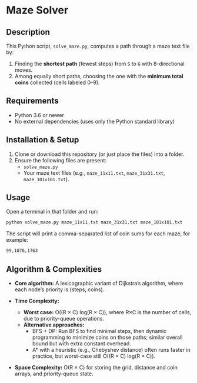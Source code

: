# Maze Solver

## Description
This Python script, `solve_maze.py`, computes a path through a maze text file by:
1. Finding the **shortest path** (fewest steps) from `S` to `G` with 8-directional moves.
2. Among equally short paths, choosing the one with the **minimum total coins** collected (cells labeled 0–9).

## Requirements
- Python 3.6 or newer
- No external dependencies (uses only the Python standard library)

## Installation & Setup
1. Clone or download this repository (or just place the files) into a folder.  
2. Ensure the following files are present:
   - `solve_maze.py`
   - Your maze text files (e.g., `maze_11x11.txt`, `maze_31x31.txt`, `maze_101x101.txt`).

## Usage
Open a terminal in that folder and run:
```bash
python solve_maze.py maze_11x11.txt maze_31x31.txt maze_101x101.txt
```

The script will print a comma-separated list of coin sums for each maze, for example:
```bash
99,1076,1763
```

## Algorithm & Complexities
 - **Core algorithm:** A lexicographic variant of Dijkstra’s algorithm, where each node’s priority is (steps, coins).

 - **Time Complexity:**
    - **Worst case:** O((R × C) log(R × C)), where R×C is the number of cells, due to priority-queue operations.
    - **Alternative approaches:**
      - BFS + DP: Run BFS to find minimal steps, then dynamic programming to minimize coins on those paths; similar overall bound but with extra constant overhead.
       - A* with a heuristic (e.g., Chebyshev distance) often runs faster in practice, but worst-case still O((R × C) log(R × C)).

 - **Space Complexity:**
O(R × C) for storing the grid, distance and coin arrays, and priority-queue state.
